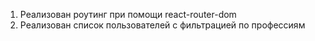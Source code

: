 1. Реализован роутинг при помощи react-router-dom
2. Реализован список пользователей с фильтрацией по профессиям
